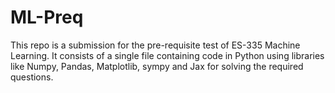 # ML-Preq
This repo is a submission for the pre-requisite test of ES-335 Machine Learning. 
It consists of a single file containing code in Python using libraries like Numpy, Pandas, Matplotlib, sympy and Jax for solving the required questions.
